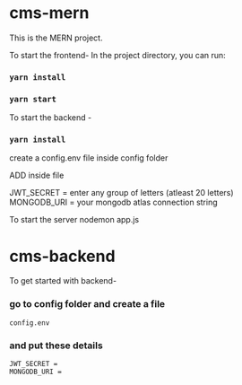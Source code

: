 # cms-mern

This is the MERN project.


To start the frontend-
In the project directory, you can run:

### `yarn install`
### `yarn start`



To start the backend - 

### `yarn install`

create a config.env file inside config folder

ADD inside file

JWT_SECRET = enter any group of letters (atleast 20 letters)
MONGODB_URI = your mongodb atlas connection string

To start the server 
nodemon app.js


# cms-backend
To get started with backend-

### go to config folder and create a file
```
config.env
```

### and put these details
```
JWT_SECRET =
MONGODB_URI =
```

